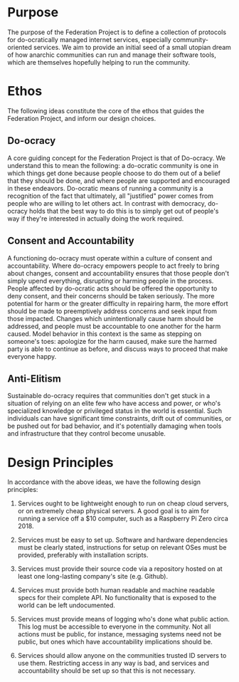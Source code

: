 Purpose
=======

The purpose of the Federation Project is to define a collection of protocols for do-ocratically managed internet services, especially community-oriented services. We aim to provide an initial seed of a small utopian dream of how anarchic communities can run and manage their software tools, which are themselves hopefully helping to run the community.

Ethos
=====

The following ideas constitute the core of the ethos that guides the Federation Project, and inform our design choices.

Do-ocracy
---------

A core guiding concept for the Federation Project is that of Do-ocracy. We understand this to mean the following: a do-ocratic community is one in which things get done because people choose to do them out of a belief that they should be done, and where people are supported and encouraged in these endeavors. Do-ocratic means of running a community is a recognition of the fact that ultimately, all "justified" power comes from people who are willing to let others act. In contrast with democracy, do-ocracy holds that the best way to do this is to simply get out of people's way if they're interested in actually doing the work required.

Consent and Accountability
--------------------------

A functioning do-ocracy must operate within a culture of consent and accountability. Where do-ocracy empowers people to act freely to bring about changes, consent and accountability ensures that those people don't simply upend everything, disrupting or harming people in the process. People affected by do-ocratic acts should be offered the opportunity to deny consent, and their concerns should be taken seriously. The more potential for harm or the greater difficulty in repairing harm, the more effort should be made to preemptively address concerns and seek input from those impacted. Changes which unintentionally cause harm should be addressed, and people must be accountable to one another for the harm caused. Model behavior in this context is the same as stepping on someone's toes: apologize for the harm caused, make sure the harmed party is able to continue as before, and discuss ways to proceed that make everyone happy.

Anti-Elitism
------------

Sustainable do-ocracy requires that communities don't get stuck in a situation of relying on an elite few who have access and power, or who's specialized knowledge or privileged status in the world is essential. Such individuals can have significant time constraints, drift out of communities, or be pushed out for bad behavior, and it's potentially damaging when tools and infrastructure that they control become unusable.

Design Principles 
=================

In accordance with the above ideas, we have the following design principles:

1. Services ought to be lightweight enough to run on cheap cloud servers, or on extremely cheap physical servers. A good goal is to aim for running a service off a $10 computer, such as a Raspberry Pi Zero circa 2018.

2. Services must be easy to set up. Software and hardware dependencies must be clearly stated, instructions for setup on relevant OSes must be provided, preferably with installation scripts.

3. Services must provide their source code via a repository hosted on at least one long-lasting company's site (e.g. Github).

4. Services must provide both human readable and machine readable specs for their complete API. No functionality that is exposed to the world can be left undocumented.

5. Services must provide means of logging who's done what public action. This log must be accessible to everyone in the community. Not all actions must be public, for instance, messaging systems need not be public, but ones which have accountability implications should be.

6. Services should allow anyone on the communities trusted ID servers to use them. Restricting access in any way is bad, and services and accountability should be set up so that this is not necessary.